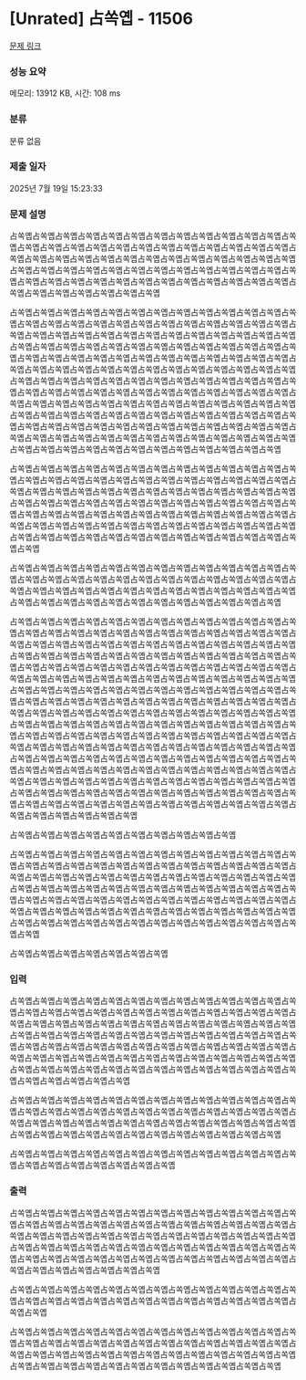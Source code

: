 # [Unrated] 占쏙옙 - 11506 

[문제 링크](https://www.acmicpc.net/problem/11506) 

### 성능 요약

메모리: 13912 KB, 시간: 108 ms

### 분류

분류 없음

### 제출 일자

2025년 7월 19일 15:23:33

### 문제 설명

<p>占쏙옙占쏙옙占쏙옙占쏙옙占쏙옙占쏙옙占쏙옙占쏙옙占쏙옙占쏙옙占쏙옙占쏙옙占쏙옙占쏙옙占쏙옙占쏙옙占쏙옙占쏙옙占쏙옙占쏙옙占쏙옙占쏙옙占쏙옙占쏙옙占쏙옙占쏙옙占쏙옙占쏙옙占쏙옙占쏙옙占쏙옙占쏙옙占쏙옙占쏙옙占쏙옙占쏙옙占쏙옙占쏙옙占쏙옙占쏙옙占쏙옙占쏙옙占쏙옙占쏙옙占쏙옙占쏙옙占쏙옙占쏙옙占쏙옙占쏙옙占쏙옙占쏙옙占쏙옙占쏙옙占쏙옙占쏙옙占쏙옙占쏙옙占쏙옙占쏙옙占쏙옙占쏙옙占쏙옙占쏙옙占쏙옙占쏙옙占쏙옙占쏙옙占쏙옙占쏙옙</p>

<p>占쏙옙占쏙옙占쏙옙占쏙옙占쏙옙占쏙옙占쏙옙占쏙옙占쏙옙占쏙옙占쏙옙占쏙옙占쏙옙占쏙옙占쏙옙占쏙옙占쏙옙占쏙옙占쏙옙占쏙옙占쏙옙占쏙옙占쏙옙占쏙옙占쏙옙占쏙옙占쏙옙占쏙옙占쏙옙占쏙옙占쏙옙占쏙옙占쏙옙占쏙옙占쏙옙占쏙옙占쏙옙占쏙옙占쏙옙占쏙옙占쏙옙占쏙옙占쏙옙占쏙옙占쏙옙占쏙옙占쏙옙占쏙옙占쏙옙占쏙옙占쏙옙占쏙옙占쏙옙占쏙옙占쏙옙占쏙옙占쏙옙占쏙옙占쏙옙占쏙옙占쏙옙占쏙옙占쏙옙占쏙옙占쏙옙占쏙옙占쏙옙占쏙옙占쏙옙占쏙옙占쏙옙占쏙옙占쏙옙占쏙옙占쏙옙占쏙옙占쏙옙占쏙옙占쏙옙占쏙옙占쏙옙占쏙옙占쏙옙占쏙옙占쏙옙占쏙옙占쏙옙占쏙옙占쏙옙占쏙옙占쏙옙占쏙옙占쏙옙占쏙옙占쏙옙占쏙옙占쏙옙占쏙옙占쏙옙占쏙옙占쏙옙占쏙옙占쏙옙占쏙옙占쏙옙占쏙옙占쏙옙占쏙옙占쏙옙占쏙옙占쏙옙占쏙옙占쏙옙占쏙옙占쏙옙占쏙옙占쏙옙占쏙옙占쏙옙占쏙옙占쏙옙占쏙옙占쏙옙占쏙옙占쏙옙占쏙옙占쏙옙占쏙옙占쏙옙占쏙옙占쏙옙占쏙옙占쏙옙占쏙옙占쏙옙占쏙옙占쏙옙占쏙옙占쏙옙占쏙옙占쏙옙占쏙옙占쏙옙占쏙옙占쏙옙占쏙옙占쏙옙占쏙옙占쏙옙占쏙옙占쏙옙占쏙옙占쏙옙占쏙옙占쏙옙占쏙옙占쏙옙占쏙옙占쏙옙占쏙옙占쏙옙占쏙옙占쏙옙占쏙옙</p>

<p>占쏙옙占쏙옙占쏙옙占쏙옙占쏙옙占쏙옙占쏙옙占쏙옙占쏙옙占쏙옙占쏙옙占쏙옙占쏙옙占쏙옙占쏙옙占쏙옙占쏙옙占쏙옙占쏙옙占쏙옙占쏙옙占쏙옙占쏙옙占쏙옙占쏙옙占쏙옙占쏙옙占쏙옙占쏙옙占쏙옙占쏙옙占쏙옙占쏙옙占쏙옙占쏙옙占쏙옙占쏙옙占쏙옙占쏙옙占쏙옙占쏙옙占쏙옙占쏙옙占쏙옙占쏙옙占쏙옙占쏙옙占쏙옙占쏙옙占쏙옙占쏙옙占쏙옙占쏙옙占쏙옙占쏙옙占쏙옙占쏙옙占쏙옙占쏙옙占쏙옙占쏙옙占쏙옙占쏙옙占쏙옙占쏙옙占쏙옙占쏙옙占쏙옙占쏙옙占쏙옙占쏙옙占쏙옙占쏙옙占쏙옙占쏙옙占쏙옙占쏙옙占쏙옙占쏙옙占쏙옙占쏙옙占쏙옙占쏙옙占쏙옙占쏙옙占쏙옙占쏙옙占쏙옙占쏙옙占쏙옙</p>

<p>占쏙옙占쏙옙占쏙옙占쏙옙占쏙옙占쏙옙占쏙옙占쏙옙占쏙옙占쏙옙占쏙옙占쏙옙占쏙옙占쏙옙占쏙옙占쏙옙占쏙옙占쏙옙占쏙옙占쏙옙占쏙옙占쏙옙占쏙옙占쏙옙占쏙옙占쏙옙占쏙옙占쏙옙占쏙옙占쏙옙占쏙옙占쏙옙占쏙옙占쏙옙占쏙옙占쏙옙占쏙옙占쏙옙占쏙옙占쏙옙占쏙옙占쏙옙占쏙옙占쏙옙占쏙옙占쏙옙占쏙옙占쏙옙占쏙옙占쏙옙</p>

<p>占쏙옙占쏙옙占쏙옙占쏙옙占쏙옙占쏙옙占쏙옙占쏙옙占쏙옙占쏙옙占쏙옙占쏙옙占쏙옙占쏙옙占쏙옙占쏙옙占쏙옙占쏙옙占쏙옙占쏙옙占쏙옙占쏙옙占쏙옙占쏙옙占쏙옙占쏙옙占쏙옙占쏙옙占쏙옙占쏙옙占쏙옙占쏙옙占쏙옙占쏙옙占쏙옙占쏙옙占쏙옙占쏙옙占쏙옙占쏙옙占쏙옙占쏙옙占쏙옙占쏙옙占쏙옙占쏙옙占쏙옙占쏙옙占쏙옙占쏙옙占쏙옙占쏙옙占쏙옙占쏙옙占쏙옙占쏙옙占쏙옙占쏙옙占쏙옙占쏙옙占쏙옙占쏙옙占쏙옙占쏙옙占쏙옙占쏙옙占쏙옙占쏙옙占쏙옙占쏙옙占쏙옙占쏙옙占쏙옙占쏙옙占쏙옙占쏙옙占쏙옙占쏙옙占쏙옙占쏙옙占쏙옙占쏙옙占쏙옙占쏙옙占쏙옙占쏙옙占쏙옙占쏙옙占쏙옙占쏙옙占쏙옙占쏙옙占쏙옙占쏙옙占쏙옙占쏙옙占쏙옙占쏙옙占쏙옙占쏙옙占쏙옙占쏙옙占쏙옙占쏙옙占쏙옙占쏙옙占쏙옙占쏙옙占쏙옙占쏙옙占쏙옙占쏙옙占쏙옙占쏙옙占쏙옙占쏙옙占쏙옙占쏙옙占쏙옙占쏙옙占쏙옙占쏙옙占쏙옙占쏙옙占쏙옙占쏙옙占쏙옙占쏙옙占쏙옙占쏙옙占쏙옙占쏙옙占쏙옙占쏙옙占쏙옙占쏙옙占쏙옙占쏙옙占쏙옙占쏙옙占쏙옙占쏙옙占쏙옙占쏙옙占쏙옙占쏙옙占쏙옙占쏙옙占쏙옙占쏙옙占쏙옙占쏙옙占쏙옙占쏙옙占쏙옙占쏙옙占쏙옙占쏙옙占쏙옙占쏙옙占쏙옙占쏙옙占쏙옙占쏙옙占쏙옙占쏙옙占쏙옙占쏙옙占쏙옙占쏙옙占쏙옙占쏙옙占쏙옙占쏙옙占쏙옙占쏙옙占쏙옙占쏙옙占쏙옙占쏙옙占쏙옙占쏙옙占쏙옙占쏙옙占쏙옙占쏙옙占쏙옙占쏙옙占쏙옙占쏙옙占쏙옙占쏙옙占쏙옙占쏙옙占쏙옙占쏙옙占쏙옙占쏙옙占쏙옙占쏙옙占쏙옙占쏙옙占쏙옙占쏙옙占쏙옙占쏙옙占쏙옙占쏙옙占쏙옙占쏙옙占쏙옙占쏙옙占쏙옙占쏙옙占쏙옙占쏙옙占쏙옙占쏙옙占쏙옙占쏙옙占쏙옙</p>

<p>占쏙옙占쏙옙占쏙옙占쏙옙占쏙옙占쏙옙占쏙옙占쏙옙占쏙옙占쏙옙</p>

<p>占쏙옙占쏙옙占쏙옙占쏙옙占쏙옙占쏙옙占쏙옙占쏙옙占쏙옙占쏙옙占쏙옙占쏙옙占쏙옙占쏙옙占쏙옙占쏙옙占쏙옙占쏙옙占쏙옙占쏙옙占쏙옙占쏙옙占쏙옙占쏙옙占쏙옙占쏙옙占쏙옙占쏙옙占쏙옙占쏙옙占쏙옙占쏙옙占쏙옙占쏙옙占쏙옙占쏙옙占쏙옙占쏙옙占쏙옙占쏙옙占쏙옙占쏙옙占쏙옙占쏙옙占쏙옙占쏙옙占쏙옙占쏙옙占쏙옙占쏙옙占쏙옙占쏙옙占쏙옙占쏙옙占쏙옙占쏙옙占쏙옙占쏙옙占쏙옙占쏙옙占쏙옙占쏙옙占쏙옙占쏙옙占쏙옙占쏙옙占쏙옙占쏙옙占쏙옙占쏙옙占쏙옙占쏙옙占쏙옙占쏙옙占쏙옙占쏙옙占쏙옙占쏙옙占쏙옙占쏙옙占쏙옙占쏙옙占쏙옙占쏙옙占쏙옙占쏙옙占쏙옙占쏙옙占쏙옙占쏙옙</p>

<p>占쏙옙占쏙옙占쏙옙占쏙옙占쏙옙占쏙옙占쏙옙</p>

### 입력 

 <p>占쏙옙占쏙옙占쏙옙占쏙옙占쏙옙占쏙옙占쏙옙占쏙옙占쏙옙占쏙옙占쏙옙占쏙옙占쏙옙占쏙옙占쏙옙占쏙옙占쏙옙占쏙옙占쏙옙占쏙옙占쏙옙占쏙옙占쏙옙占쏙옙占쏙옙占쏙옙占쏙옙占쏙옙占쏙옙占쏙옙占쏙옙占쏙옙占쏙옙占쏙옙占쏙옙占쏙옙占쏙옙占쏙옙占쏙옙占쏙옙占쏙옙占쏙옙占쏙옙占쏙옙占쏙옙占쏙옙占쏙옙占쏙옙占쏙옙占쏙옙占쏙옙占쏙옙占쏙옙占쏙옙占쏙옙占쏙옙占쏙옙占쏙옙占쏙옙占쏙옙占쏙옙占쏙옙占쏙옙占쏙옙占쏙옙占쏙옙占쏙옙占쏙옙占쏙옙占쏙옙占쏙옙占쏙옙占쏙옙占쏙옙占쏙옙占쏙옙占쏙옙占쏙옙占쏙옙占쏙옙占쏙옙占쏙옙占쏙옙占쏙옙占쏙옙占쏙옙占쏙옙占쏙옙占쏙옙占쏙옙占쏙옙占쏙옙占쏙옙占쏙옙</p>

<p>占쏙옙占쏙옙占쏙옙占쏙옙占쏙옙占쏙옙占쏙옙占쏙옙占쏙옙占쏙옙占쏙옙占쏙옙占쏙옙占쏙옙占쏙옙占쏙옙占쏙옙占쏙옙占쏙옙占쏙옙占쏙옙占쏙옙占쏙옙占쏙옙占쏙옙占쏙옙占쏙옙占쏙옙占쏙옙占쏙옙占쏙옙占쏙옙占쏙옙占쏙옙占쏙옙占쏙옙占쏙옙占쏙옙占쏙옙占쏙옙占쏙옙占쏙옙占쏙옙占쏙옙占쏙옙占쏙옙占쏙옙占쏙옙占쏙옙占쏙옙</p>

<p>占쏙옙占쏙옙占쏙옙占쏙옙占쏙옙占쏙옙占쏙옙占쏙옙占쏙옙占쏙옙占쏙옙占쏙옙占쏙옙占쏙옙占쏙옙占쏙옙占쏙옙占쏙옙占쏙옙占쏙옙</p>

### 출력 

 <p>占쏙옙占쏙옙占쏙옙占쏙옙占쏙옙占쏙옙占쏙옙占쏙옙占쏙옙占쏙옙占쏙옙占쏙옙占쏙옙占쏙옙占쏙옙占쏙옙占쏙옙占쏙옙占쏙옙占쏙옙占쏙옙占쏙옙占쏙옙占쏙옙占쏙옙占쏙옙占쏙옙占쏙옙占쏙옙占쏙옙占쏙옙占쏙옙占쏙옙占쏙옙占쏙옙占쏙옙占쏙옙占쏙옙占쏙옙占쏙옙占쏙옙占쏙옙占쏙옙占쏙옙占쏙옙占쏙옙占쏙옙占쏙옙占쏙옙占쏙옙占쏙옙占쏙옙占쏙옙占쏙옙占쏙옙占쏙옙占쏙옙占쏙옙占쏙옙占쏙옙占쏙옙占쏙옙占쏙옙占쏙옙占쏙옙占쏙옙占쏙옙占쏙옙占쏙옙占쏙옙</p>

<p>占쏙옙占쏙옙占쏙옙占쏙옙占쏙옙占쏙옙占쏙옙占쏙옙占쏙옙占쏙옙占쏙옙占쏙옙占쏙옙占쏙옙占쏙옙占쏙옙占쏙옙占쏙옙占쏙옙占쏙옙占쏙옙占쏙옙占쏙옙占쏙옙占쏙옙占쏙옙占쏙옙</p>

<p>占쏙옙占쏙옙占쏙옙占쏙옙占쏙옙占쏙옙占쏙옙占쏙옙占쏙옙占쏙옙占쏙옙占쏙옙占쏙옙占쏙옙占쏙옙占쏙옙占쏙옙占쏙옙占쏙옙占쏙옙占쏙옙占쏙옙占쏙옙占쏙옙占쏙옙占쏙옙占쏙옙占쏙옙占쏙옙占쏙옙占쏙옙占쏙옙占쏙옙占쏙옙占쏙옙占쏙옙占쏙옙占쏙옙占쏙옙占쏙옙占쏙옙占쏙옙占쏙옙占쏙옙占쏙옙占쏙옙占쏙옙占쏙옙占쏙옙占쏙옙</p>

